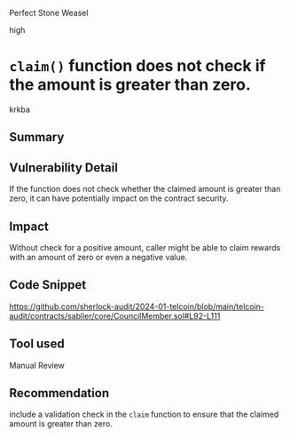 Perfect Stone Weasel

high

# `claim()` function does not check if the amount is greater than zero.

krkba
## Summary

## Vulnerability Detail
If the function does not check whether the claimed amount is greater than zero, it can have potentially impact on the  contract security.
## Impact
Without check for a positive amount, caller might be able to claim rewards with an amount of zero or even a negative value.
## Code Snippet
https://github.com/sherlock-audit/2024-01-telcoin/blob/main/telcoin-audit/contracts/sablier/core/CouncilMember.sol#L92-L111
## Tool used

Manual Review

## Recommendation
include a validation check in the `claim` function to ensure that the claimed amount is greater than zero.